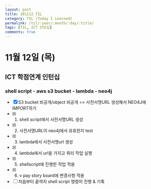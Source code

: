 ```yaml
---
layout: post
title: 201112_TIL
category: TIL (Today I Learned)
permalink: /til/:year/:month/:day/:title/
tags: [TIL, ICT 인턴십]
comments: true
---
```

# 11월 12일 (목)
## ICT 학점연계 인턴십
### shell script - aws s3 bucket - lambda - neo4j
- [x] S3 bucket 비공개/object 비공개 => 사전서명URL 생성해서 NEO4J에 IMPORT하기
- [x] 1. shell script에서 사전서명URL 생성
- [x] 2. 사전서명URL이 neo4j에서 유효한지 test
- [x] 3. lambda에서 사전서명url 생성
- [x] 4. lambda에서 url을 가지고 쿼리 작업 실행
- [x] 5. shellscript에 진행한 작업 적용
- [x] 6. v pay story board에 변경사항 적용
- [ ] 처음부터 끝까지 shell script 명령어 진행 & 기록
